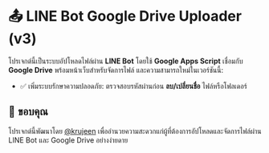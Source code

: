 # 📤 LINE Bot Google Drive Uploader (v3)

โปรเจกต์นี้เป็นระบบอัปโหลดไฟล์ผ่าน **LINE Bot** โดยใช้ **Google Apps Script** เชื่อมกับ **Google Drive** พร้อมหน้าเว็บสำหรับจัดการไฟล์ และความสามารถใหม่ในเวอร์ชันนี้:

* ✅ เพิ่มระบบรักษาความปลอดภัย: ตรวจสอบรหัสผ่านก่อน **ลบ/เปลี่ยนชื่อ** ไฟล์หรือโฟลเดอร์



## 🙏 ขอบคุณ

โปรเจกต์นี้พัฒนาโดย [@krujeen](https://github.com/krujeen) เพื่ออำนวยความสะดวกแก่ผู้ที่ต้องการอัปโหลดและจัดการไฟล์ผ่าน LINE Bot และ Google Drive อย่างง่ายดาย


